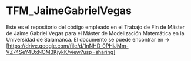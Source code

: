 # TFM_JaimeGabrielVegas
Este es el repositorio del código empleado en el Trabajo de Fin de Máster de Jaime Gabriel Vegas para el Máster de Modelización Matemática en la Universidad de Salamanca.
El documento se puede encontrar en -> [https://drive.google.com/file/d/1nNHD_0PHiJMm-VZ74SeY4UxNOM3KjykK/view?usp=sharing]
